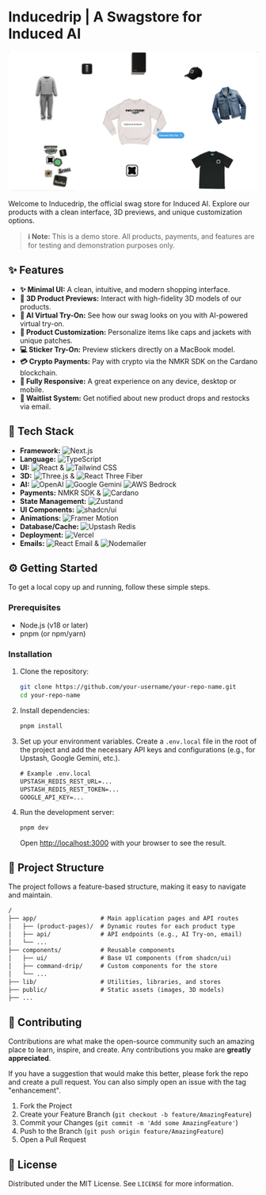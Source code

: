 # Inducedrip | A Swagstore for Induced AI

[![Inducedrip Swag Store Demo](/public/og-image.png)](https://your-deployment-link.com)

Welcome to Inducedrip, the official swag store for Induced AI. Explore our products with a clean interface, 3D previews, and unique customization options.

> **ℹ️ Note:** This is a demo store. All products, payments, and features are for testing and demonstration purposes only.

## ✨ Features

- **✨ Minimal UI:** A clean, intuitive, and modern shopping interface.
- **🧊 3D Product Previews:** Interact with high-fidelity 3D models of our products.
- **🤖 AI Virtual Try-On:** See how our swag looks on you with AI-powered virtual try-on.
- **🎨 Product Customization:** Personalize items like caps and jackets with unique patches.
- **💻 Sticker Try-On:** Preview stickers directly on a MacBook model.
- **💳 Crypto Payments:** Pay with crypto via the NMKR SDK on the Cardano blockchain.
- **📱 Fully Responsive:** A great experience on any device, desktop or mobile.
- **💌 Waitlist System:** Get notified about new product drops and restocks via email.

## 🚀 Tech Stack

- **Framework:** ![Next.js](https://img.shields.io/badge/Next.js-000000?style=for-the-badge&logo=next.js&logoColor=white)
- **Language:** ![TypeScript](https://img.shields.io/badge/TypeScript-3178C6?style=for-the-badge&logo=typescript&logoColor=white)
- **UI:** ![React](https://img.shields.io/badge/React-20232A?style=for-the-badge&logo=react&logoColor=61DAFB) & ![Tailwind CSS](https://img.shields.io/badge/Tailwind_CSS-38B2AC?style=for-the-badge&logo=tailwind-css&logoColor=white)
- **3D:** ![Three.js](https://img.shields.io/badge/Three.js-000000?style=for-the-badge&logo=three.js&logoColor=white) & ![React Three Fiber](https://img.shields.io/badge/React_Three_Fiber-000000?style=for-the-badge&logo=react&logoColor=white)
- **AI:** ![OpenAI](https://img.shields.io/badge/OpenAI-412991?style=for-the-badge&logo=openai&logoColor=white) ![Google Gemini](https://img.shields.io/badge/Google_Gemini-8E75B6?style=for-the-badge&logo=google-gemini&logoColor=white) ![AWS Bedrock](https://img.shields.io/badge/AWS_Bedrock-232F3E?style=for-the-badge&logo=amazon-aws&logoColor=white)
- **Payments:** NMKR SDK & ![Cardano](https://img.shields.io/badge/Cardano-0033AD?style=for-the-badge&logo=cardano&logoColor=white)
- **State Management:** ![Zustand](https://img.shields.io/badge/Zustand-000000?style=for-the-badge&logo=zustand&logoColor=white)
- **UI Components:** ![shadcn/ui](https://img.shields.io/badge/shadcn/ui-000000?style=for-the-badge&logo=shadcn-ui&logoColor=white)
- **Animations:** ![Framer Motion](https://img.shields.io/badge/Framer_Motion-0055FF?style=for-the-badge&logo=framer&logoColor=white)
- **Database/Cache:** ![Upstash Redis](https://img.shields.io/badge/Upstash-FF0000?style=for-the-badge&logo=upstash&logoColor=white)
- **Deployment:** ![Vercel](https://img.shields.io/badge/Vercel-000000?style=for-the-badge&logo=vercel&logoColor=white)
- **Emails:** ![React Email](https://img.shields.io/badge/React_Email-000000?style=for-the-badge&logo=react&logoColor=white) & ![Nodemailer](https://img.shields.io/badge/Nodemailer-2A7A7E?style=for-the-badge&logo=nodemailer&logoColor=white)

## ⚙️ Getting Started

To get a local copy up and running, follow these simple steps.

### Prerequisites

- Node.js (v18 or later)
- pnpm (or npm/yarn)

### Installation

1.  Clone the repository:
    ```sh
    git clone https://github.com/your-username/your-repo-name.git
    cd your-repo-name
    ```
2.  Install dependencies:
    ```sh
    pnpm install
    ```
3.  Set up your environment variables. Create a `.env.local` file in the root of the project and add the necessary API keys and configurations (e.g., for Upstash, Google Gemini, etc.).
    ```env
    # Example .env.local
    UPSTASH_REDIS_REST_URL=...
    UPSTASH_REDIS_REST_TOKEN=...
    GOOGLE_API_KEY=...
    ```
4.  Run the development server:
    ```sh
    pnpm dev
    ```
    Open [http://localhost:3000](http://localhost:3000) with your browser to see the result.

## 📂 Project Structure

The project follows a feature-based structure, making it easy to navigate and maintain.

```
/
├── app/                  # Main application pages and API routes
│   ├── (product-pages)/  # Dynamic routes for each product type
│   ├── api/              # API endpoints (e.g., AI Try-on, email)
│   └── ...
├── components/           # Reusable components
│   ├── ui/               # Base UI components (from shadcn/ui)
│   ├── command-drip/     # Custom components for the store
│   └── ...
├── lib/                  # Utilities, libraries, and stores
├── public/               # Static assets (images, 3D models)
├── ...
```

## 🤝 Contributing

Contributions are what make the open-source community such an amazing place to learn, inspire, and create. Any contributions you make are **greatly appreciated**.

If you have a suggestion that would make this better, please fork the repo and create a pull request. You can also simply open an issue with the tag "enhancement".

1.  Fork the Project
2.  Create your Feature Branch (`git checkout -b feature/AmazingFeature`)
3.  Commit your Changes (`git commit -m 'Add some AmazingFeature'`)
4.  Push to the Branch (`git push origin feature/AmazingFeature`)
5.  Open a Pull Request

## 📄 License

Distributed under the MIT License. See `LICENSE` for more information. 